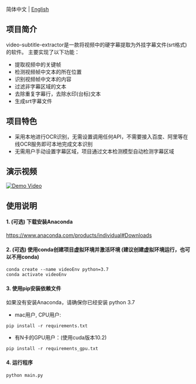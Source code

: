 简体中文 | [English](README_en.md)

## 项目简介

video-subtitle-extractor是一款将视频中的硬字幕提取为外挂字幕文件(srt格式)的软件。
主要实现了以下功能：
- 提取视频中的关键帧
- 检测视频帧中文本的所在位置
- 识别视频帧中文本的内容
- 过滤非字幕区域的文本
- 去除重复字幕行，去除水印(台标)文本
- 生成srt字幕文件

## 项目特色

- 采用本地进行OCR识别，无需设置调用任何API，不需要接入百度、阿里等在线OCR服务即可本地完成文本识别
- 无需用户手动设置字幕区域，项目通过文本检测模型自动检测字幕区域

## 演示视频

[![Demo Video](https://s1.ax1x.com/2020/10/05/0JWVeJ.png)](https://www.bilibili.com/video/BV1t5411h78J "Demo Video")

## 使用说明

#### 1. (可选) 下载安装Anaconda 

<a href="https://www.anaconda.com/products/individual">https://www.anaconda.com/products/individual#Downloads</a>

#### 2. (可选) 使用conda创建项目虚拟环境并激活环境 (建议创建虚拟环境运行，也可以不用conda)

```shell
conda create --name videoEnv python=3.7
conda activate videoEnv  
```

#### 3. 使用pip安装依赖文件

如果没有安装Anaconda，请确保你已经安装 python 3.7

- mac用户, CPU用户: 

```shell
pip install -r requirements.txt
```

- 有N卡的GPU用户：(使用cuda版本10.2)

```shell
pip install -r requirements_gpu.txt
```

#### 4. 运行程序

```shell
python main.py
```

